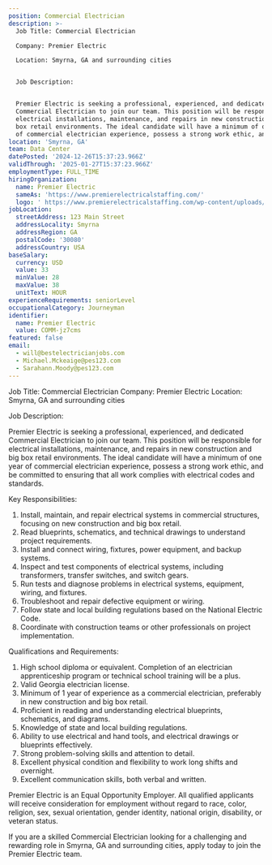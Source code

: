 ```yaml
---
position: Commercial Electrician
description: >-
  Job Title: Commercial Electrician

  Company: Premier Electric

  Location: Smyrna, GA and surrounding cities


  Job Description:


  Premier Electric is seeking a professional, experienced, and dedicated
  Commercial Electrician to join our team. This position will be responsible for
  electrical installations, maintenance, and repairs in new construction and big
  box retail environments. The ideal candidate will have a minimum of one year
  of commercial electrician experience, possess a strong work ethic, and ...
location: 'Smyrna, GA'
team: Data Center
datePosted: '2024-12-26T15:37:23.966Z'
validThrough: '2025-01-27T15:37:23.966Z'
employmentType: FULL_TIME
hiringOrganization:
  name: Premier Electric
  sameAs: 'https://www.premierelectricalstaffing.com/'
  logo: ' https://www.premierelectricalstaffing.com/wp-content/uploads/2020/05/Premier-Electrical-Staffing-logo.png'
jobLocation:
  streetAddress: 123 Main Street
  addressLocality: Smyrna
  addressRegion: GA
  postalCode: '30080'
  addressCountry: USA
baseSalary:
  currency: USD
  value: 33
  minValue: 28
  maxValue: 38
  unitText: HOUR
experienceRequirements: seniorLevel
occupationalCategory: Journeyman
identifier:
  name: Premier Electric
  value: COMM-jz7cms
featured: false
email:
  - will@bestelectricianjobs.com
  - Michael.Mckeaige@pes123.com
  - Sarahann.Moody@pes123.com
---
```




Job Title: Commercial Electrician
Company: Premier Electric
Location: Smyrna, GA and surrounding cities

Job Description:

Premier Electric is seeking a professional, experienced, and dedicated Commercial Electrician to join our team. This position will be responsible for electrical installations, maintenance, and repairs in new construction and big box retail environments. The ideal candidate will have a minimum of one year of commercial electrician experience, possess a strong work ethic, and be committed to ensuring that all work complies with electrical codes and standards.

Key Responsibilities:

1. Install, maintain, and repair electrical systems in commercial structures, focusing on new construction and big box retail.
2. Read blueprints, schematics, and technical drawings to understand project requirements.
3. Install and connect wiring, fixtures, power equipment, and backup systems.
4. Inspect and test components of electrical systems, including transformers, transfer switches, and switch gears.
5. Run tests and diagnose problems in electrical systems, equipment, wiring, and fixtures.
6. Troubleshoot and repair defective equipment or wiring.
7. Follow state and local building regulations based on the National Electric Code.
8. Coordinate with construction teams or other professionals on project implementation.

Qualifications and Requirements:

1. High school diploma or equivalent. Completion of an electrician apprenticeship program or technical school training will be a plus.
2. Valid Georgia electrician license.
3. Minimum of 1 year of experience as a commercial electrician, preferably in new construction and big box retail.
4. Proficient in reading and understanding electrical blueprints, schematics, and diagrams.
5. Knowledge of state and local building regulations.
6. Ability to use electrical and hand tools, and electrical drawings or blueprints effectively.
7. Strong problem-solving skills and attention to detail.
8. Excellent physical condition and flexibility to work long shifts and overnight.
9. Excellent communication skills, both verbal and written.

Premier Electric is an Equal Opportunity Employer. All qualified applicants will receive consideration for employment without regard to race, color, religion, sex, sexual orientation, gender identity, national origin, disability, or veteran status.

If you are a skilled Commercial Electrician looking for a challenging and rewarding role in Smyrna, GA and surrounding cities, apply today to join the Premier Electric team.
